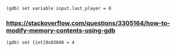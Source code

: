 
    (gdb) set variable input.last_player = 0

### https://stackoverflow.com/questions/3305164/how-to-modify-memory-contents-using-gdb

    (gdb) set {int}0x83040 = 4

